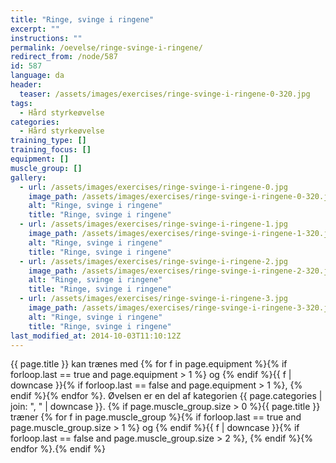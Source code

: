```yaml
---
title: "Ringe, svinge i ringene"
excerpt: ""
instructions: ""
permalink: /oevelse/ringe-svinge-i-ringene/
redirect_from: /node/587
id: 587
language: da
header:
  teaser: /assets/images/exercises/ringe-svinge-i-ringene-0-320.jpg
tags:
  - Hård styrkeøvelse
categories:
  - Hård styrkeøvelse
training_type: []
training_focus: []
equipment: []
muscle_group: []
gallery:
  - url: /assets/images/exercises/ringe-svinge-i-ringene-0.jpg
    image_path: /assets/images/exercises/ringe-svinge-i-ringene-0-320.jpg
    alt: "Ringe, svinge i ringene"
    title: "Ringe, svinge i ringene"
  - url: /assets/images/exercises/ringe-svinge-i-ringene-1.jpg
    image_path: /assets/images/exercises/ringe-svinge-i-ringene-1-320.jpg
    alt: "Ringe, svinge i ringene"
    title: "Ringe, svinge i ringene"
  - url: /assets/images/exercises/ringe-svinge-i-ringene-2.jpg
    image_path: /assets/images/exercises/ringe-svinge-i-ringene-2-320.jpg
    alt: "Ringe, svinge i ringene"
    title: "Ringe, svinge i ringene"
  - url: /assets/images/exercises/ringe-svinge-i-ringene-3.jpg
    image_path: /assets/images/exercises/ringe-svinge-i-ringene-3-320.jpg
    alt: "Ringe, svinge i ringene"
    title: "Ringe, svinge i ringene"
last_modified_at: 2014-10-03T11:10:12Z
---
```


{{ page.title }} kan trænes med {% for f in page.equipment %}{% if forloop.last == true and page.equipment > 1 %} og {% endif %}{{ f | downcase  }}{% if forloop.last == false and page.equipment > 1 %}, {% endif %}{% endfor %}. Øvelsen er en del af kategorien {{ page.categories | join: ", " | downcase }}. {% if page.muscle_group.size > 0 %}{{ page.title }} træner {% for f in page.muscle_group %}{% if forloop.last == true and page.muscle_group.size > 1 %} og {% endif %}{{ f | downcase }}{% if forloop.last == false and page.muscle_group.size > 2 %}, {% endif %}{% endfor %}.{% endif %}
